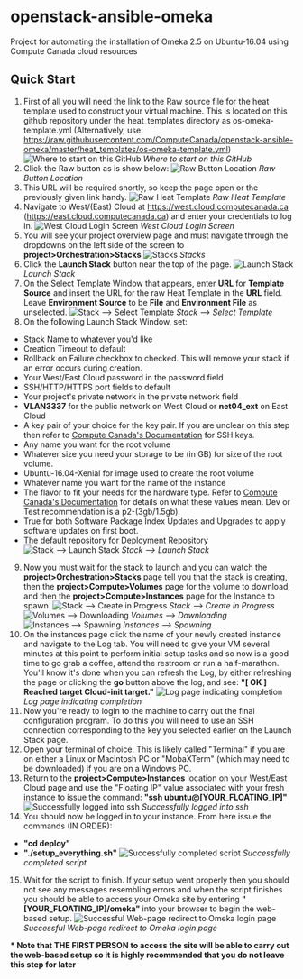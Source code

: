 # openstack-ansible-omeka
Project for automating the installation of Omeka 2.5 on Ubuntu-16.04 using Compute Canada cloud resources

## Quick Start

1. First of all you will need the link to the Raw source file for the heat template used to construct your virtual machine. This is located on this github repository under the heat_templates directory as os-omeka-template.yml (Alternatively, use: https://raw.githubusercontent.com/ComputeCanada/openstack-ansible-omeka/master/heat_templates/os-omeka-template.yml)
![Where to start on this GitHub](/docs/images/1.png)
*Where to start on this GitHub*
2. Click the Raw button as is show below:
![Raw Button Location](/docs/images/2.png)
*Raw Button Location*
3. This URL will be required shortly, so keep the page open or the previously given link handy.
![Raw Heat Template](/docs/images/3.png)
*Raw Heat Template*
4. Navigate to West/(East) Cloud at https://west.cloud.computecanada.ca (https://east.cloud.computecanada.ca) and enter your credentials to log in.
![West Cloud Login Screen](/docs/images/4.png)
*West Cloud Login Screen*
5. You will see your project overview page and must navigate through the dropdowns on the left side of the screen to **project>Orchestration>Stacks**
![Stacks](/docs/images/5.png)
*Stacks*
6. Click the **Launch Stack** button near the top of the page.
![Launch Stack](/docs/images/6.png)
*Launch Stack*
7. On the Select Template Window that appears, enter **URL** for **Template Source** and insert the URL for the raw Heat Template in the **URL** field. Leave **Environment Source** to be **File** and **Environment File** as unselected.
![Stack --> Select Template](/docs/images/7.png)
*Stack --> Select Template*
8. On the following Launch Stack Window, set:
  * Stack Name to whatever you'd like
  * Creation Timeout to default
  * Rollback on Failure checkbox to checked. This will remove your stack if an error occurs during creation.
  * Your West/East Cloud password in the password field
  * SSH/HTTP/HTTPS port fields to default
  * Your project's private network in the private network field
  * **VLAN3337** for the public network on West Cloud or **net04_ext** on East Cloud
  * A key pair of your choice for the key pair. If you are unclear on this step then refer to [Compute Canada's Documentation](https://docs.computecanada.ca/wiki/Cloud_Quick_Start) for SSH keys.
  * Any name you want for the root volume
  * Whatever size you need your storage to be (in GB) for size of the root volume.
  * Ubuntu-16.04-Xenial for image used to create the root volume
  * Whatever name you want for the name of the instance
  * The flavor to fit your needs for the hardware type. Refer to [Compute Canada's Documentation](https://docs.computecanada.ca/wiki/Virtual_machine_flavors) for details on what these values mean. Dev or Test recommendation is a p2-(3gb/1.5gb).
  * True for both Software Package Index Updates and Upgrades to apply software updates on first boot.
  * The default repository for Deployment Repository
![Stack --> Launch Stack](/docs/images/8.png)
*Stack --> Launch Stack*
9. Now you must wait for the stack to launch and you can watch the **project>Orchestration>Stacks** page tell you that the stack is creating, then the **project>Compute>Volumes** page for the volume to download, and then the **project>Compute>Instances** page for the Instance to spawn.
![Stack --> Create in Progress](/docs/images/9.png)
*Stack --> Create in Progress*
![Volumes --> Downloading](/docs/images/9_2.png)
*Volumes --> Downloading*
![Instances --> Spawning](/docs/images/9_3.png)
*Instances --> Spawning*
10. On the instances page click the name of your newly created instance and navigate to the Log tab. You will need to give your VM several minutes at this point to perform initial setup tasks and so now is a good time to go grab a coffee, attend the restroom or run a half-marathon. You'll know it's done when you can refresh the Log, by either refreshing the page or clicking the **go** button above the log, and see: **"[  OK  ] Reached target Cloud-init target."**
![Log page indicating completion](/docs/images/10.png)
*Log page indicating completion*
11. Now you're ready to login to the machine to carry out the final configuration program. To do this you will need to use an SSH connection corresponding to the key you selected earlier on the Launch Stack page.
12. Open your terminal of choice. This is likely called "Terminal" if you are on either a Linux or Macintosh PC or "MobaXTerm" (which may need to be downloaded) if you are on a Windows PC.
13. Return to the **project>Compute>Instances** location on your West/East Cloud page and use the "Floating IP" value associated with your fresh instance to issue the command: **"ssh ubuntu@[YOUR_FLOATING_IP]"**
![Successfully logged into ssh](/docs/images/13.png)
*Successfully logged into ssh*
14. You should now be logged in to your instance. From here issue the commands (IN ORDER):
  * **"cd deploy"**
  * **"./setup_everything.sh"**
![Successfully completed script](/docs/images/14.png)
*Successfully completed script*
15. Wait for the script to finish. If your setup went properly then you should not see any messages resembling errors and when the script finishes you should be able to access your Omeka site by entering **"[YOUR_FLOATING_IP]/omeka"** into your browser to begin the web-based setup.
![Successful Web-page redirect to Omeka login page](/docs/images/15.png)
*Successful Web-page redirect to Omeka login page*

**\* Note that THE FIRST PERSON to access the site will be able to carry out the web-based setup so it is highly recommended that you do not leave this step for later**
